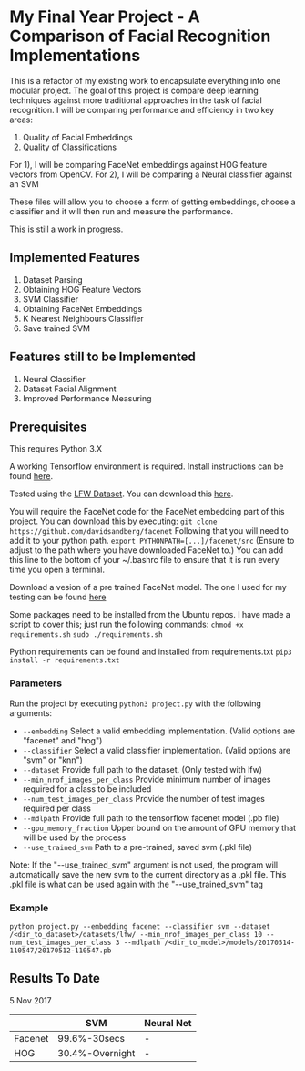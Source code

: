# My Final Year Project - A Comparison of Facial Recognition Implementations

This is a refactor of my existing work to encapsulate everything into one modular project.
The goal of this project is compare deep learning techniques against more traditional approaches
in the task of facial recognition. I will be comparing performance and efficiency in two key areas:
1) Quality of Facial Embeddings
2) Quality of Classifications

For 1), I will be comparing FaceNet embeddings against HOG feature vectors from OpenCV.
For 2), I will be comparing a Neural classifier against an SVM

These files will allow you to choose a form of getting embeddings, choose a classifier and it will then
run and measure the performance.

This is still a work in progress.

## Implemented Features
1) Dataset Parsing
2) Obtaining HOG Feature Vectors
3) SVM Classifier
4) Obtaining FaceNet Embeddings
5) K Nearest Neighbours Classifier
6) Save trained SVM

## Features still to be Implemented
1) Neural Classifier
2) Dataset Facial Alignment
3) Improved Performance Measuring

## Prerequisites
This requires Python 3.X

A working Tensorflow environment is required. Install instructions can be found [here](https://www.tensorflow.org/install/install_linux).

Tested using the [LFW Dataset](http://vis-www.cs.umass.edu/lfw/). You can download this [here](http://vis-www.cs.umass.edu/lfw/lfw.tgz).

You will require the FaceNet code for the FaceNet embedding part of this project.
You can download this by executing:
`git clone https://github.com/davidsandberg/facenet`
Following that you will need to add it to your python path.
`export PYTHONPATH=[...]/facenet/src`
(Ensure to adjust to the path where you have downloaded FaceNet to.)
You can add this line to the bottom of your ~/.bashrc file to ensure that it is run every time you open a terminal.

Download a vesion of a pre trained FaceNet model. The one I used for my testing can be found [here](https://drive.google.com/file/d/0B5MzpY9kBtDVZ2RpVDYwWmxoSUk)

Some packages need to be installed from the Ubuntu repos. I have made a script to cover this; just run the following commands:
`chmod +x requirements.sh`
`sudo ./requirements.sh`

Python requirements can be found and installed from requirements.txt
`pip3 install -r requirements.txt`

### Parameters

Run the project by executing `python3 project.py` with the following arguments:

- `--embedding`     Select a valid embedding implementation. (Valid options are "facenet" and "hog")
- `--classifier`    Select a valid classifier implementation. (Valid options are "svm" or "knn")
- `--dataset`       Provide full path to the dataset. (Only tested with lfw)
- `--min_nrof_images_per_class` Provide minimum number of images required for a class to be included
- `--num_test_images_per_class` Provide the number of test images required per class
- `--mdlpath`       Provide full path to the tensorflow facenet model (.pb file)
- `--gpu_memory_fraction`   Upper bound on the amount of GPU memory that will be used by the process
- `--use_trained_svm`   Path to a pre-trained, saved svm (.pkl file)

Note:
If the "--use_trained_svm" argument is not used, the program will automatically save the new svm to the
current directory as a .pkl file. This .pkl file is what can be used again with the "--use_trained_svm" tag

### Example

`python project.py --embedding facenet --classifier svm --dataset /<dir_to_dataset>/datasets/lfw/ --min_nrof_images_per_class 10 --num_test_images_per_class 3 --mdlpath /<dir_to_model>/models/20170514-110547/20170512-110547.pb`

## Results To Date

5 Nov 2017

|           | SVM     | Neural Net  |
|-----------|---------|-------------|
| Facenet    | 99.6%-30secs | - |
| HOG        | 30.4%-Overnight | - |
